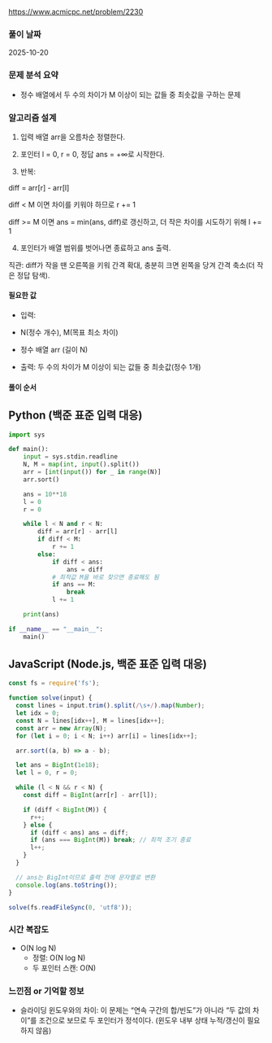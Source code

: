 https://www.acmicpc.net/problem/2230

### 풀이 날짜

2025-10-20

### 문제 분석 요약
- 정수 배열에서 두 수의 차이가 M 이상이 되는 값들 중 최솟값을 구하는 문제

### 알고리즘 설계
1. 입력 배열 arr을 오름차순 정렬한다.

2. 포인터 l = 0, r = 0, 정답 ans = +∞로 시작한다.

3. 반복:

diff = arr[r] - arr[l]

diff < M 이면 차이를 키워야 하므로 r += 1

diff >= M 이면 ans = min(ans, diff)로 갱신하고, 더 작은 차이를 시도하기 위해 l += 1

4. 포인터가 배열 범위를 벗어나면 종료하고 ans 출력.

직관: diff가 작을 땐 오른쪽을 키워 간격 확대, 충분히 크면 왼쪽을 당겨 간격 축소(더 작은 정답 탐색).

#### 필요한 값

- 입력: 
- N(정수 개수), M(목표 최소 차이)
- 정수 배열 arr (길이 N)

- 출력: 두 수의 차이가 M 이상이 되는 값들 중 최솟값(정수 1개)

#### 풀이 순서

## Python (백준 표준 입력 대응)

```python
import sys

def main():
    input = sys.stdin.readline
    N, M = map(int, input().split())
    arr = [int(input()) for _ in range(N)]
    arr.sort()

    ans = 10**18
    l = 0
    r = 0

    while l < N and r < N:
        diff = arr[r] - arr[l]
        if diff < M:
            r += 1
        else:
            if diff < ans:
                ans = diff
            # 최적값 M을 바로 찾으면 종료해도 됨
            if ans == M:
                break
            l += 1

    print(ans)

if __name__ == "__main__":
    main()

```

## JavaScript (Node.js, 백준 표준 입력 대응)

```javascript
const fs = require('fs');

function solve(input) {
  const lines = input.trim().split(/\s+/).map(Number);
  let idx = 0;
  const N = lines[idx++], M = lines[idx++];
  const arr = new Array(N);
  for (let i = 0; i < N; i++) arr[i] = lines[idx++];

  arr.sort((a, b) => a - b);

  let ans = BigInt(1e18);
  let l = 0, r = 0;

  while (l < N && r < N) {
    const diff = BigInt(arr[r] - arr[l]);

    if (diff < BigInt(M)) {
      r++;
    } else {
      if (diff < ans) ans = diff;
      if (ans === BigInt(M)) break; // 최적 조기 종료
      l++;
    }
  }

  // ans는 BigInt이므로 출력 전에 문자열로 변환
  console.log(ans.toString());
}

solve(fs.readFileSync(0, 'utf8'));

```

### 시간 복잡도

- O(N log N)
    - 정렬: O(N log N)
    - 두 포인터 스캔: O(N)

### 느낀점 or 기억할 정보
- 슬라이딩 윈도우와의 차이: 이 문제는 “연속 구간의 합/빈도”가 아니라 “두 값의 차이”를 조건으로 보므로 두 포인터가 정석이다. (윈도우 내부 상태 누적/갱신이 필요하지 않음)